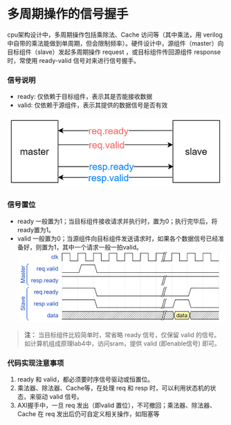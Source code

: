 # 多周期操作的信号握手

cpu架构设计中，多周期操作包括乘除法、Cache 访问等（其中乘法，用 verilog 中自带的乘法能做到单周期，但会限制频率）。硬件设计中，源组件（master）向目标组件（slave）发起多周期操作 request ，或目标组件传回源组件 response 时，常使用 ready-valid 信号对来进行信号握手。
### 信号说明
- ready: 仅依赖于目标组件，表示其是否能接收数据
- valid: 仅依赖于源组件，表示其提供的数据信号是否有效

![握手信号](../img/handshake-ready-valid.png)

### 信号置位
- ready 一般置为1；当目标组件接收请求并执行时，置为0；执行完毕后，将ready置为1。
- valid 一般置为0；当源组件向目标组件发送请求时，如果各个数据信号已经准备好，则置为1，其中一个请求一般一拍valid。
![握手信号波形图](../img/handshake-wave.png)

> **注：** 当目标组件比较简单时，常省略 ready 信号，仅保留 valid 的信号。如计算机组成原理lab4中，访问sram，提供 valid (即enable信号) 即可。

### 代码实现注意事项

1. ready 和 valid，都必须要时序信号驱动或恒置位。
2. 乘法器、除法器、Cache等，在处理 req 和 resp 时，可以利用状态机的状态，来驱动 valid 信号。
3. AXI握手中，一旦 req 发出（即valid 置位），不可撤回；乘法器、除法器、Cache 在 req 发出后仍可自定义相关操作，如阻塞等